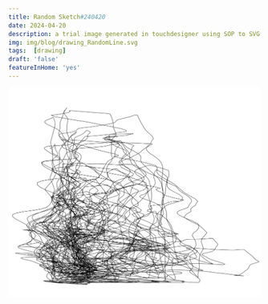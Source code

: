 ```yaml
---
title: Random Sketch#240420
date: 2024-04-20
description: a trial image generated in touchdesigner using SOP to SVG
img: img/blog/drawing_RandomLine.svg
tags:  [drawing]
draft: 'false'
featureInHome: 'yes'
---
```



![Alt text](/img/blog/drawing_RandomLine.svg)
